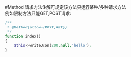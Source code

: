 #Method
请求方法注解可规定该方法只运行某种/多种请求方法  
例如限制方法只能GET,POST请求:
```php
/**
 * @Method(allow={POST,GET})
 */
function index()
{
    $this->writeJson(200,null,'hello');
}
```